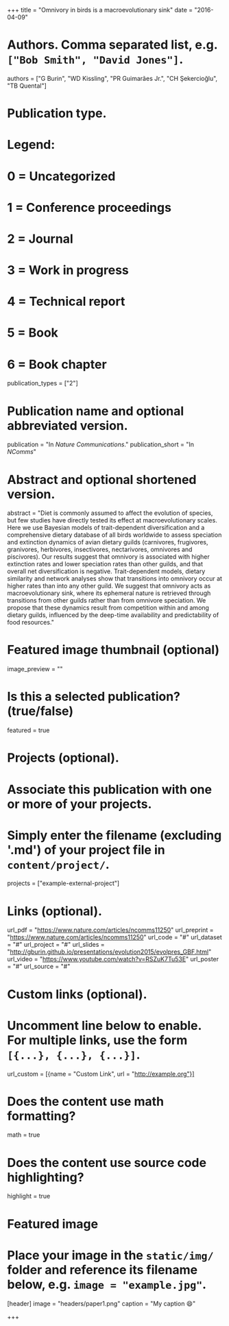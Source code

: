 +++
title = "Omnivory in birds is a macroevolutionary sink"
date = "2016-04-09"

# Authors. Comma separated list, e.g. `["Bob Smith", "David Jones"]`.
authors = ["G Burin", "WD Kissling", "PR Guimarães Jr.", "CH Şekercioğlu", "TB Quental"]

<script type='text/javascript' src='https://d1bxh8uas1mnw7.cloudfront.net/assets/embed.js'></script>

# Publication type.
# Legend:
# 0 = Uncategorized
# 1 = Conference proceedings
# 2 = Journal
# 3 = Work in progress
# 4 = Technical report
# 5 = Book
# 6 = Book chapter
publication_types = ["2"]

# Publication name and optional abbreviated version.
publication = "In *Nature Communications*."
publication_short = "In *NComms*"

# Abstract and optional shortened version.
abstract = "Diet is commonly assumed to affect the evolution of species, but few studies have directly tested its effect at macroevolutionary scales. Here we use Bayesian models of trait-dependent diversification and a comprehensive dietary database of all birds worldwide to assess speciation and extinction dynamics of avian dietary guilds (carnivores, frugivores, granivores, herbivores, insectivores, nectarivores, omnivores and piscivores). Our results suggest that omnivory is associated with higher extinction rates and lower speciation rates than other guilds, and that overall net diversification is negative. Trait-dependent models, dietary similarity and network analyses show that transitions into omnivory occur at higher rates than into any other guild. We suggest that omnivory acts as macroevolutionary sink, where its ephemeral nature is retrieved through transitions from other guilds rather than from omnivore speciation. We propose that these dynamics result from competition within and among dietary guilds, influenced by the deep-time availability and predictability of food resources."

<div data-badge-popover="right" data-badge-type="donut" data-doi="10.1038/ncomms11250" data-hide-no-mentions="true" class="altmetric-embed"></div>

# Featured image thumbnail (optional)
image_preview = ""

# Is this a selected publication? (true/false)
featured = true

# Projects (optional).
#   Associate this publication with one or more of your projects.
#   Simply enter the filename (excluding '.md') of your project file in `content/project/`.
projects = ["example-external-project"]

# Links (optional).
url_pdf = "https://www.nature.com/articles/ncomms11250"
url_preprint = "https://www.nature.com/articles/ncomms11250"
url_code = "#"
url_dataset = "#"
url_project = "#"
url_slides = "http://gburin.github.io/presentations/evolution2015/evolpres_GBF.html"
url_video = "https://www.youtube.com/watch?v=RSZuK7Tu53E"
url_poster = "#"
url_source = "#"

# Custom links (optional).
#   Uncomment line below to enable. For multiple links, use the form `[{...}, {...}, {...}]`.
url_custom = [{name = "Custom Link", url = "http://example.org"}]

# Does the content use math formatting?
math = true

# Does the content use source code highlighting?
highlight = true

# Featured image
# Place your image in the `static/img/` folder and reference its filename below, e.g. `image = "example.jpg"`.
[header]
image = "headers/paper1.png"
caption = "My caption :smile:"

+++
